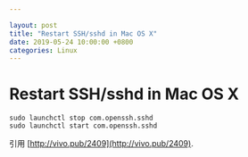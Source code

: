 ```yaml
---

layout: post 
title: "Restart SSH/sshd in Mac OS X" 
date: 2019-05-24 10:00:00 +0800
categories: Linux
---
```




# Restart SSH/sshd in Mac OS X

```shell
sudo launchctl stop com.openssh.sshd
sudo launchctl start com.openssh.sshd

```


引用 [http://vivo.pub/2409](http://vivo.pub/2409).